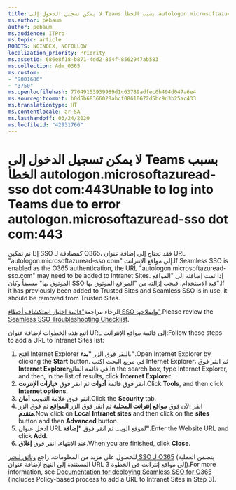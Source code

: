 ```yaml
---
title: لا يمكن تسجيل الدخول إلى Teams بسبب الخطأ autologon.microsoftazuread-sso.com:443
ms.author: pebaum
author: pebaum
ms.audience: ITPro
ms.topic: article
ROBOTS: NOINDEX, NOFOLLOW
localization_priority: Priority
ms.assetid: 686e8f18-b871-4dd2-864f-8562947ab583
ms.collection: Adm_O365
ms.custom:
- "9001686"
- "3750"
ms.openlocfilehash: 77049153939989d1c63789adfec0b494d047a6e4
ms.sourcegitcommit: b0d5b68366028abcf08610672d5bc9d3b25ac433
ms.translationtype: HT
ms.contentlocale: ar-SA
ms.lasthandoff: 03/24/2020
ms.locfileid: "42931766"
---
```

# <a name="unable-to-log-into-teams-due-to-error-autologonmicrosoftazuread-sso-dot-com443"></a><span data-ttu-id="41354-102">لا يمكن تسجيل الدخول إلى Teams بسبب الخطأ autologon.microsoftazuread-sso dot com:443</span><span class="sxs-lookup"><span data-stu-id="41354-102">Unable to log into Teams due to error autologon.microsoftazuread-sso dot com:443</span></span>

<span data-ttu-id="41354-103">إذا تم تمكين SSO كمصادقة لـ O365، فقد تحتاج إلى إضافة عنوان URL "autologon.microsoftazuread-sso.com" إلى مواقع الإنترانت.</span><span class="sxs-lookup"><span data-stu-id="41354-103">If Seamless SSO is enabled as the O365 authentication, the URL "autologon.microsoftazuread-sso.com" may need to be added to Intranet Sites.</span></span>  <span data-ttu-id="41354-104">إذا تمت إضافته إلى "المواقع الموثوق بها" مسبقاً وكان SSO قيد الاستخدام، فيجب إزالته من "المواقع الموثوق بها".</span><span class="sxs-lookup"><span data-stu-id="41354-104">If it has previously been added to Trusted Sites  and Seamless SSO is in use, it should be removed from Trusted Sites.</span></span>

<span data-ttu-id="41354-105">الرجاء مراجعة["قائمة اختيار استكشاف أخطاء SSO وإصلاحها"](https://docs.microsoft.com/azure/active-directory/hybrid/tshoot-connect-sso#troubleshooting-checklist).</span><span class="sxs-lookup"><span data-stu-id="41354-105">Please review the [Seamless SSO Troubleshooting Checklist](https://docs.microsoft.com/azure/active-directory/hybrid/tshoot-connect-sso#troubleshooting-checklist).</span></span>

<span data-ttu-id="41354-106">اتبع هذه الخطوات لإضافة عنوان URL إلى قائمة مواقع الإنترانت:</span><span class="sxs-lookup"><span data-stu-id="41354-106">Follow these steps to add a URL to Intranet Sites list:</span></span>

1. <span data-ttu-id="41354-107">افتح Internet Explorer بالنقر فوق الزر **"بدء"**.</span><span class="sxs-lookup"><span data-stu-id="41354-107">Open Internet Explorer by clicking the **Start** button.</span></span> <span data-ttu-id="41354-108">في مربع البحث اكتب Internet Explorer، ثم انقر فوق **Internet Explorer**في قائمة النتائج.</span><span class="sxs-lookup"><span data-stu-id="41354-108">In the search box, type Internet Explorer, and then, in the list of results, click **Internet Explorer**.</span></span>
2. <span data-ttu-id="41354-109">انقر فوق قائمة **أدوات** ثم انقر فوق **خيارات الإنترنت**.</span><span class="sxs-lookup"><span data-stu-id="41354-109">Click **Tools**, and then click **Internet options**.</span></span>
3. <span data-ttu-id="41354-110">انقر فوق علامة التبويب **أمان**.</span><span class="sxs-lookup"><span data-stu-id="41354-110">Click the **Security** tab.</span></span>
4. <span data-ttu-id="41354-111">انقر الآن فوق **مواقع إنترانت المحلية** ثم انقر فوق الزر **المواقع** ثم فوق الزر **متقدم**.</span><span class="sxs-lookup"><span data-stu-id="41354-111">Now click on **Local Intranet sites** and then click on the **sites** button and then **Advanced** button.</span></span>
5. <span data-ttu-id="41354-112">ادخل عنوان URL لموقع الويب ثم انقر فوق **"إضافة"**.</span><span class="sxs-lookup"><span data-stu-id="41354-112">Enter the Website URL and click **Add**.</span></span>
6. <span data-ttu-id="41354-113">عند الانتهاء، انقر فوق **إغلاق**.</span><span class="sxs-lookup"><span data-stu-id="41354-113">When you are finished, click **Close**.</span></span>

<span data-ttu-id="41354-114">للحصول على مزيد من المعلومات، راجع [وثائق لنشر SSO لـ O365](https://docs.microsoft.com/azure/active-directory/hybrid/how-to-connect-sso-quick-start) (يتضمن العملية المستندة إلى النهج لإضافة عنوان URL إلى مواقع إنترانت في الخطوة 3).</span><span class="sxs-lookup"><span data-stu-id="41354-114">For more information, see [Documentation for deploying Seamless SSO for O365](https://docs.microsoft.com/azure/active-directory/hybrid/how-to-connect-sso-quick-start) (includes Policy-based process to add a URL to Intranet Sites in Step 3).</span></span>
